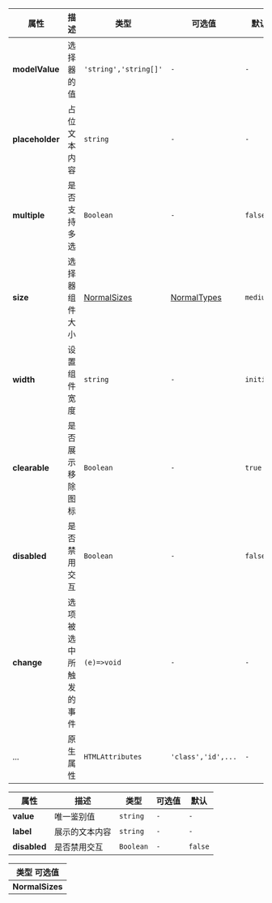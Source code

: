 <fe-code-show
title="默认的"
name="ex-select-default"
/>

<fe-code-show
  title="多选的"
  desc="组件支持同时选中多个值"
  name="ex-select-multiple"
/>

<fe-code-show
  title="禁用的"
  desc="禁用所有的交互"
  name="ex-select-disabled"
/>

<fe-code-show
  title="禁用选项"
  desc="禁用指定的选项"
  name="ex-select-disableOption"
/>

<fe-attributes>

<fe-attributes-title title="Select Props" />

| 属性            | 描述                   | 类型                        | 可选值                      | 默认      |
| --------------- | ---------------------- | --------------------------- | --------------------------- | --------- |
| **modelValue**  | 选择器的值             | `'string','string[]'`       | `-`                         | `-`       |
| **placeholder** | 占位文本内容           | `string`                    | `-`                         | `-`       |
| **multiple**    | 是否支持多选           | `Boolean`                   | `-`                         | `false`   |
| **size**        | 选择器组件大小         | [NormalSizes](#normalsizes) | [NormalTypes](#normalsizes) | `medium`  |
| **width**       | 设置组件宽度           | `string`                    | `-`                         | `initial` |
| **clearable**   | 是否展示移除图标       | `Boolean`                   | `-`                         | `true`    |
| **disabled**    | 是否禁用交互           | `Boolean`                   | `-`                         | `false`   |
| **change**      | 选项被选中所触发的事件 | `(e)=>void`                 | `-`                         | `-`       |
| ...             | 原生属性               | `HTMLAttributes`            | `'class','id',...`          | `-`       |

</fe-attributes>

<fe-attributes>

<fe-attributes-title title="Option Props" />

| 属性         | 描述           | 类型      | 可选值 | 默认    |
| ------------ | -------------- | --------- | ------ | ------- |
| **value**    | 唯一鉴别值     | `string`  | `-`    | `-`     |
| **label**    | 展示的文本内容 | `string`  | `-`    | `-`     |
| **disabled** | 是否禁用交互   | `Boolean` | `-`    | `false` |

</fe-attributes>

<fe-attributes>

<fe-attributes-title title="NormalSizes" />

| 类型 可选值     |
| --------------- |
| **NormalSizes** | `'mini', 'small', 'medium', 'large'` |

</fe-attributes>
